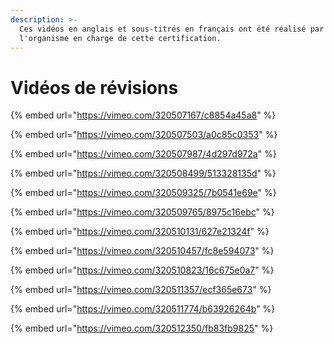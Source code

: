 ```yaml
---
description: >-
  Ces vidéos en anglais et sous-titrés en français ont été réalisé par Numa,
  l'organisme en charge de cette certification.
---
```


# Vidéos de révisions

{% embed url="https://vimeo.com/320507167/c8854a45a8" %}

{% embed url="https://vimeo.com/320507503/a0c85c0353" %}

{% embed url="https://vimeo.com/320507987/4d297d972a" %}

{% embed url="https://vimeo.com/320508499/513328135d" %}

{% embed url="https://vimeo.com/320509325/7b0541e69e" %}

{% embed url="https://vimeo.com/320509765/8975c16ebc" %}

{% embed url="https://vimeo.com/320510131/627e21324f" %}

{% embed url="https://vimeo.com/320510457/fc8e594073" %}

{% embed url="https://vimeo.com/320510823/16c675e0a7" %}

{% embed url="https://vimeo.com/320511357/ecf365e673" %}

{% embed url="https://vimeo.com/320511774/b63926264b" %}

{% embed url="https://vimeo.com/320512350/fb83fb9825" %}



